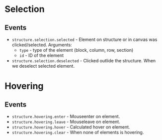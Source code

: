 # Selection

## Events

- `structure.selection.selected` - Element on structure or in canvas was clicked/selected. Arguments:
  - `type` - type of the element (block, column, row, section)
  - `id` - ID of the element
- `structure.selection.deselected` - Clicked outlide the structure. When we deselect selected element.

# Hovering

## Events

- `structure.hovering.enter` - Mouseenter on element.
- `structure.hovering.leave` - Mouseleave on element.
- `structure.hovering.hover` - Calculated hover on element.
- `structure.hovering.clear` - When none of elements is hovering.
